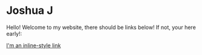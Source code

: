 # Joshua J

Hello! Welcome to my website, there should be links below! If not, your here early!:

[I'm an inline-style link](https://www.google.com)
